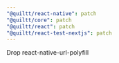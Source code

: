 ```yaml
---
"@quiltt/react-native": patch
"@quiltt/core": patch
"@quiltt/react": patch
"@quiltt/react-test-nextjs": patch
---
```


Drop react-native-url-polyfill
